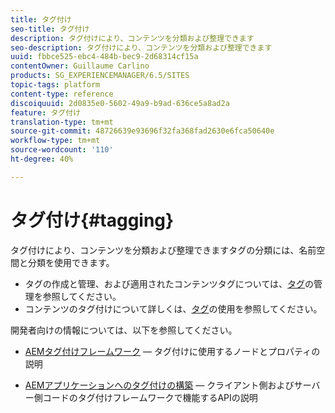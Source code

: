 ```yaml
---
title: タグ付け
seo-title: タグ付け
description: タグ付けにより、コンテンツを分類および整理できます
seo-description: タグ付けにより、コンテンツを分類および整理できます
uuid: fbbce525-ebc4-484b-bec9-2d68314cf15a
contentOwner: Guillaume Carlino
products: SG_EXPERIENCEMANAGER/6.5/SITES
topic-tags: platform
content-type: reference
discoiquuid: 2d0835e0-5602-49a9-b9ad-636ce5a8ad2a
feature: タグ付け
translation-type: tm+mt
source-git-commit: 48726639e93696f32fa368fad2630e6fca50640e
workflow-type: tm+mt
source-wordcount: '110'
ht-degree: 40%

---
```



# タグ付け{#tagging}

タグ付けにより、コンテンツを分類および整理できますタグの分類には、名前空間と分類を使用できます。

* タグの作成と管理、および適用されたコンテンツタグについては、[タグ](/help/sites-administering/tags.md)の管理を参照してください。
* コンテンツのタグ付けについて詳しくは、[タグ](/help/sites-authoring/tags.md)の使用を参照してください。

開発者向けの情報については、以下を参照してください。

* [AEMタグ付けフレームワーク](/help/sites-developing/framework.md)  — タグ付けに使用するノードとプロパティの説明

* [AEMアプリケーションへのタグ付けの構築](/help/sites-developing/building.md)  — クライアント側およびサーバー側コードのタグ付けフレームワークで機能するAPIの説明
